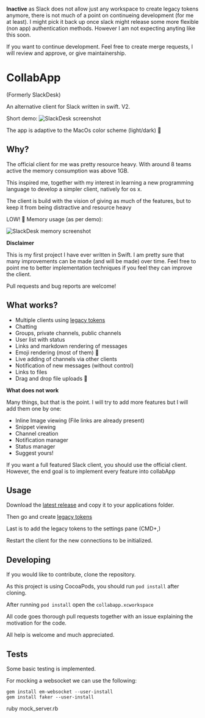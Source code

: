 **Inactive** as Slack does not allow just any workspace to create legacy tokens anymore, there is not much of a point on continueing development (for me at least). I might pick it back up once slack might release some more flexible (non app) authentication methods. However I am not expecting anyting like this soon.

If you want to continue development. Feel free to create merge requests, I will review and approve, or give maintainership.

# CollabApp
(Formerly SlackDesk)

An alternative client for Slack written in swift. V2.

Short demo:
![SlackDesk screenshot](Resources/collabapp.gif "SlackDesk demo")

The app is adaptive to the MacOs color scheme (light/dark) 💪

## Why?

The official client for me was pretty resource heavy. With around 8 teams active
the memory consumption was above 1GB.

This inspired me, together with my interest in learning a new programming
language to develop a simpler client, natively for os x.

The client is build with the vision of giving as much of the features, but to
keep it from being distractive and resource heavy

LOW! 🙏 Memory usage (as per demo):

![SlackDesk memory screenshot](Resources/usage.png "SlackDesk resource screenshot")

__Disclaimer__

This is my first project I have ever written in Swift. I am pretty sure that many
improvements can be made (and will be made) over time. Feel free to point me to
better implementation techniques if you feel they can improve the client.

Pull requests and bug reports are welcome!

## What works?

- Multiple clients using [legacy tokens](https://api.slack.com/custom-integrations/legacy-tokens)
- Chatting
- Groups, private channels, public channels
- User list with status
- Links and markdown rendering of messages
- Emoji rendering (most of them) 💪
- Live adding of channels via other clients
- Notification of new messages (without control)
- Links to files
- Drag and drop file uploads 🤳

__What does not work__

Many things, but that is the point. I will try to add more features but I will
add them one by one:

- Inline Image viewing (File links are already present)
- Snippet viewing
- Channel creation
- Notification manager
- Status manager
- Suggest yours!

If you want a full featured Slack client, you should use the official client.
However, the end goal is to implement every feature into collabApp

## Usage

Download the [latest release](https://github.com/haringsrob/CollabApp/releases) and copy it to your applications
folder.

Then go and create [legacy tokens](https://api.slack.com/custom-integrations/legacy-tokens)

Last is to add the legacy tokens to the settings pane (CMD+,)

Restart the client for the new connections to be initialized.

## Developing

If you would like to contribute, clone the repository.

As this project is using CocoaPods, you should run `pod install` after cloning.

After running `pod install` open the `collabapp.xcworkspace`

All code goes thorough pull requests together with an issue explaining the
motivation for the code.

All help is welcome and much appreciated.

## Tests

Some basic testing is implemented.

For mocking a websocket we can use the following:

```
gem install em-websocket --user-install
gem install faker --user-install
```

ruby mock_server.rb

